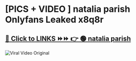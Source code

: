 
 # [PICS + VIDEO ] natalia parish Onlyfans Leaked x8q8r

## <h2><a href="https://clipsfans.com/natalia_parish&ref=git">🔗 Click to LINKS ⏩⏩ 👉 🟢 natalia parish </a></h2>

<a href="https://clipsfans.com/natalia_parish&ref=git" rel="nofollow" data-target="animated-image.originalLink"><img src="https://i.ibb.co.com/xMMVF88/686577567.gif" alt="Viral Video Original" style="max-width: 100%; display: inline-block;" data-target="animated-image.originalImage"></a>

